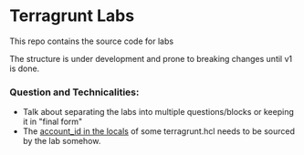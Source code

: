 # Terragrunt Labs

This repo contains the source code for labs

The structure is under development and prone to breaking changes until v1 is done.



### Question and Technicalities: 
 - Talk about separating the labs into multiple questions/blocks or keeping it in "final form"
 - The [account_id in the locals](lab03-example-vpc-plan-apply/terragrunt.hcl) of some terragrunt.hcl needs to be sourced by the lab somehow.

